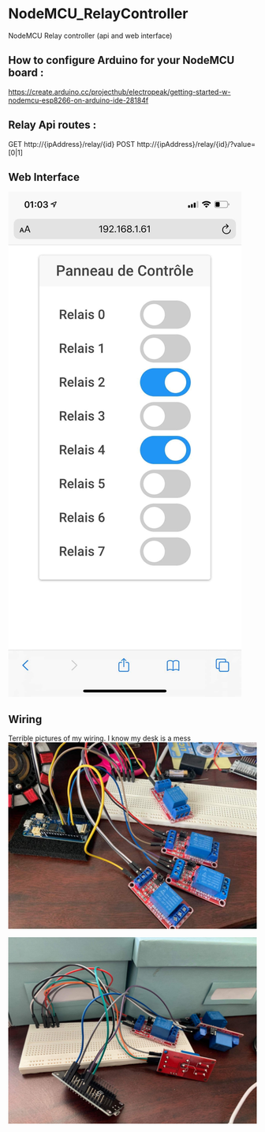 # NodeMCU_RelayController
NodeMCU Relay controller (api and web interface)

## How to configure Arduino for your  NodeMCU board :
https://create.arduino.cc/projecthub/electropeak/getting-started-w-nodemcu-esp8266-on-arduino-ide-28184f

## Relay Api routes :
GET http://{ipAddress}/relay/{id}
POST http://{ipAddress}/relay/{id}/?value=[0|1]

## Web Interface
![GitHub Logo](/images/webInterface.jpg)

## Wiring
Terrible pictures of my wiring.  I know my desk is a mess
![GitHub Logo](/images/wiring1.jpg)

![GitHub Logo](/images/wiring2.jpg)